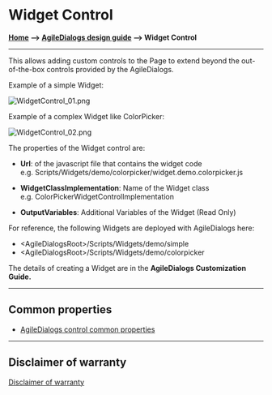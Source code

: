 # Widget Control

**[Home](/) --> [AgileDialogs design guide](/guides/AgileDialogs-DesignGuide.md) --> Widget Control**

---

This allows adding custom controls to the Page to extend beyond the
out-of-the-box controls provided by the AgileDialogs.

Example of a simple Widget:

![WidgetControl_01.png](../media/AgileDialogsDesignGuide/WidgetControl_01.png)

Example of a complex Widget like ColorPicker:

![WidgetControl_02.png](../media/AgileDialogsDesignGuide/WidgetControl_02.png)

The properties of the Widget control are:

- **Url**: of the javascript file that contains the widget code  
    e.g. Scripts/Widgets/demo/colorpicker/widget.demo.colorpicker.js

- **WidgetClassImplementation**: Name of the Widget class  
    e.g. ColorPickerWidgetControlImplementation

- **OutputVariables**: Additional Variables of the Widget (Read Only)

For reference, the following Widgets are deployed with AgileDialogs here:

- \<AgileDialogsRoot\>/Scripts/Widgets/demo/simple
- \<AgileDialogsRoot\>/Scripts/Widgets/demo/colorpicker

The details of creating a Widget are in the **AgileDialogs Customization
Guide.**

---

## Common properties

- [AgileDialogs control common properties](ControlCommonProperties.md)

---

## Disclaimer of warranty

[Disclaimer of warranty](DisclaimerOfWarranty.md)
